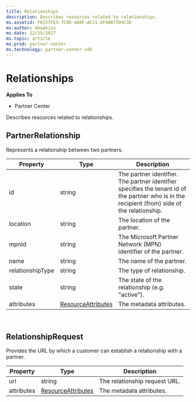 ```yaml
---
title: Relationships
description: Describes resources related to relationships.
ms.assetid: F6157FE3-7C9D-4A8F-AC11-6F4007594C3D
ms.author: mhopkins
ms.date: 12/15/2017
ms.topic: article
ms.prod: partner-center
ms.technology: partner-center-sdk
---
```


# Relationships


**Applies To**

-   Partner Center

Describes resources related to relationships.

## <span id="PartnerRelationship"></span><span id="partnerrelationship"></span><span id="PARTNERRELATIONSHIP"></span>PartnerRelationship


Represents a relationship between two partners.

| Property         | Type                                                           | Description                                                                                                                                    |
|------------------|----------------------------------------------------------------|------------------------------------------------------------------------------------------------------------------------------------------------|
| id               | string                                                         | The partner identifier. The partner identifier specifies the tenant id of the partner who is in the recipient (from) side of the relationship. |
| location         | string                                                         | The location of the partner.                                                                                                                   |
| mpnId            | string                                                         | The Microsoft Partner Network (MPN) identifier of the partner.                                                                                 |
| name             | string                                                         | The name of the partner.                                                                                                                       |
| relationshipType | string                                                         | The type of relationship.                                                                                                                      |
| state            | string                                                         | The state of the relationship (e.g. "active").                                                                                                 |
| attributes       | [ResourceAttributes](utility-resources.md#resourceattributes) | The metadata attributes.                                                                                                                       |

 

## <span id="RelationshipRequest"></span><span id="relationshiprequest"></span><span id="RELATIONSHIPREQUEST"></span>RelationshipRequest


Provides the URL by which a customer can establish a relationship with a
partner.

| Property   | Type                                                           | Description                   |
|------------|----------------------------------------------------------------|-------------------------------|
| url        | string                                                         | The relationship request URL. |
| attributes | [ResourceAttributes](utility-resources.md#resourceattributes) | The metadata attributes.      |

 

 

 




